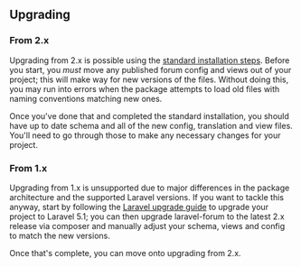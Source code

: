 ## Upgrading

### From 2.x

Upgrading from 2.x is possible using the [standard installation steps](docs/laravel-forum/3.x/installation.md). Before you start, you *must* move any published forum config and views out of your project; this will make way for new versions of the files. Without doing this, you may run into errors when the package attempts to load old files with naming conventions matching new ones.

Once you've done that and completed the standard installation, you should have up to date schema and all of the new config, translation and view files. You'll need to go through those to make any necessary changes for your project.

### From 1.x

Upgrading from 1.x is unsupported due to major differences in the package architecture and the supported Laravel versions. If you want to tackle this anyway, start by following the [Laravel upgrade guide](http://laravel.com/docs/5.1/upgrade) to upgrade your project to Laravel 5.1; you can then upgrade laravel-forum to the latest 2.x release via composer and manually adjust your schema, views and config to match the new versions.

Once that's complete, you can move onto upgrading from 2.x.
